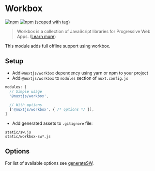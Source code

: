 # Workbox
[![npm](https://img.shields.io/npm/dt/@nuxtjs/workbox.svg?style=flat-square)](https://npmjs.com/package/@nuxtjs/workbox)
[![npm (scoped with tag)](https://img.shields.io/npm/v/@nuxtjs/workbox/latest.svg?style=flat-square)](https://npmjs.com/package/@nuxtjs/workbox)

> Workbox is a collection of JavaScript libraries for Progressive Web Apps.
([Learn more](https://github.com/GoogleChrome/workbox))

This module adds full offline support using workbox.

## Setup
- Add `@nuxtjs/workbox` dependency using yarn or npm to your project
- Add `@nuxtjs/workbox` to `modules` section of `nuxt.config.js`
```js
modules: [
  // Simple usage
  '@nuxtjs/workbox',
  
  // With options
  ['@nuxtjs/workbox', { /* options */ }],
]
```
- Add generated assets to `.gitignore` file:
```
static/sw.js
static/workbox-sw*.js
```

## Options
For list of available options
see [generateSW](https://workboxjs.org/reference-docs/latest/module-workbox-build.html#.generateSW).
